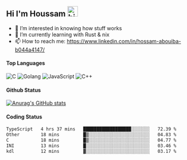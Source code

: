 ## Hi I'm Houssam <img src="https://user-images.githubusercontent.com/1303154/88677602-1635ba80-d120-11ea-84d8-d263ba5fc3c0.gif" width="28px" alt="hi">

- 👀 I’m interested in knowing how stuff works
- 🔭 I’m currently learning with Rust & nix
- 📫 How to reach me: https://www.linkedin.com/in/hossam-abouiba-b044a4147/

#### Top Languages

![C](https://img.shields.io/badge/c-%2300599C.svg?style=for-the-badge&logo=c&logoColor=white)
![Golang](https://img.shields.io/badge/go-blue?style=for-the-badge&logo=Goland)
![JavaScript](https://img.shields.io/badge/javascript-%23323330.svg?style=for-the-badge&logo=javascript&logoColor=%23F7DF1E)
![C++](https://img.shields.io/badge/C%2B%2B-blue?style=for-the-badge&logo=C%2B%2B)


#### Github Status
[![Anurag's GitHub stats](https://github-readme-stats.vercel.app/api?username=0xhoussam&theme=tokyonight)](https://github.com/anuraghazra/github-readme-stats)

#### Coding Status
<!--START_SECTION:waka-->

```txt
TypeScript   4 hrs 37 mins   ██████████████████░░░░░░░   72.39 %
Other        18 mins         █▒░░░░░░░░░░░░░░░░░░░░░░░   04.83 %
C            18 mins         █▒░░░░░░░░░░░░░░░░░░░░░░░   04.77 %
INI          13 mins         █░░░░░░░░░░░░░░░░░░░░░░░░   03.46 %
kdl          12 mins         ▓░░░░░░░░░░░░░░░░░░░░░░░░   03.17 %
```

<!--END_SECTION:waka-->
